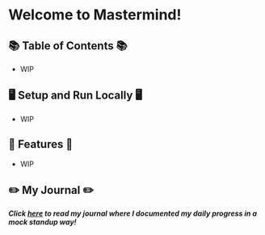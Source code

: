 # Welcome to Mastermind! 

## 📚 Table of Contents 📚
  - WIP

## 🖥️ Setup and Run Locally 🖥️
  - WIP
    
## 🏁 Features 🏁
  - WIP
    
## ✏️ My Journal ✏️
**_Click [here](/readme/journal.md) to read my journal where I documented my daily progress in a mock standup way!_**
